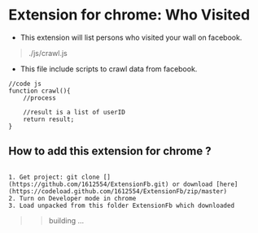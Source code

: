 # Extension for chrome: Who Visited

* This extension will list persons who visited your wall on facebook.

> ./js/crawl.js

* This file include scripts to crawl data from facebook.

```
//code js
function crawl(){
    //process

    //result is a list of userID
    return result;
}

```

## How to add this extension for chrome ?
```

1. Get project: git clone [](https://github.com/1612554/ExtensionFb.git) or download [here](https://codeload.github.com/1612554/ExtensionFb/zip/master)
2. Turn on Developer mode in chrome
3. Load unpacked from this folder ExtensionFb which downloaded

```

>> building ...
